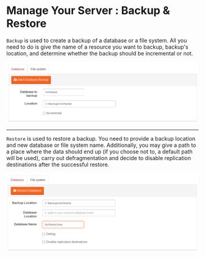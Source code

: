﻿# Manage Your Server : Backup & Restore

`Backup` is used to create a backup of a database or a file system. All you need to do is give the name of a resource you want to backup, backup's location, and determine whether the backup should be incremental or not.

![Figure 1. Manage Your Server. Backup Database.](images/manage_your_server-backup_database-1.png)

<hr />

`Restore` is used to restore a backup. You need to provide a backup location and new database or file system name. Additionally, you may give a path to a place where the data should end up (if you choose not to, a default path will be used), carry out defragmentation and decide to disable replication
destinations after the successful restore.

![Figure 2. Manage Your Server. Restore Database.](images/manage_your_server-restore_database-2.png)